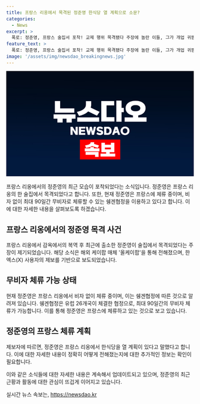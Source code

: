 ```yaml
---
title: 프랑스 리옹에서 목격된 정준영 한식당 열 계획으로 소문?
categories:
  - News
excerpt: >
  폭로: 정준영, 프랑스 술집서 포착! 교제 행위 목격됐다 주장에 놀란 이들, 그가 개업 귀띔? X사용자가 정준영의 프랑스 체류 목격 사진을 제보! 리옹 바서 한식당 개업 예정 소식 전. 프랑스 체류 가능한 정준영, 해외이민 준비? SBS 강경윤 기자는 해외이민 준비 중 전함. 독일 쉥겐협약에 따라 90일 무비자 체류 가능. 정준영, 버닝썬 파문 후 프랑스 매장 논란.
feature_text: >
  폭로: 정준영, 프랑스 술집서 포착! 교제 행위 목격됐다 주장에 놀란 이들, 그가 개업 귀띔? X사용자가 정준영의 프랑스 체류 목격 사진을 제보! 리옹 바서 한식당 개업 예정 소식 전. 프랑스 체류 가능한 정준영, 해외이민 준비? SBS 강경윤 기자는 해외이민 준비 중 전함. 독일 쉥겐협약에 따라 90일 무비자 체류 가능. 정준영, 버닝썬 파문 후 프랑스 매장 논란.
image: '/assets/img/newsdao_breakingnews.jpg'
---
```


<p><img src="/assets/img/newsdao_breakingnews.jpg" alt="bookingtag 속보" /></p>

<p>프랑스 리옹에서의 정준영의 최근 모습이 포착되었다는 소식입니다. 정준영은 프랑스 리옹의 한 술집에서 목격되었다고 합니다. 또한, 현재 정준영은 프랑스에 체류 중이며, 비자 없이 최대 90일간 무비자로 체류할 수 있는 쉥겐협정을 이용하고 있다고 합니다. 이에 대한 자세한 내용을 살펴보도록 하겠습니다. </p>

<h2 data-ke-size="size26">프랑스 리옹에서의 정준영 목격 사건</h2>

<p>프랑스 리옹에서 감옥에서의 복역 후 최근에 출소한 정준영이 술집에서 목격되었다는 주장이 제기되었습니다. 해당 소식은 해외 케이팝 매체 '올케이팝'을 통해 전해졌으며, 한 엑스(X) 사용자의 제보를 기반으로 보도되었습니다. </p>

<h2 data-ke-size="size26">무비자 체류 가능 상태</h2>

<p>현재 정준영은 프랑스 리옹에서 비자 없이 체류 중이며, 이는 쉥겐협정에 따른 것으로 알려져 있습니다. 쉥겐협정은 유럽 26개국이 체결한 협정으로, 최대 90일간의 무비자 체류가 가능합니다. 이를 통해 정준영은 프랑스에 체류하고 있는 것으로 보고 있습니다.</p>

<h2 data-ke-size="size26">정준영의 프랑스 체류 계획</h2>

<p>제보자에 따르면, 정준영은 프랑스 리옹에서 한식당을 열 계획이 있다고 말했다고 합니다. 이에 대한 자세한 내용이 정확히 어떻게 전해졌는지에 대한 추가적인 정보는 확인이 필요합니다.</p>

<p>이와 같은 소식들에 대한 자세한 내용은 계속해서 업데이트되고 있으며, 정준영의 최근 근황과 활동에 대한 관심이 뜨겁게 이어지고 있습니다.</p>
실시간 뉴스 속보는, <a href="https://newsdao.kr" rel="dofollow">https://newsdao.kr</a>


